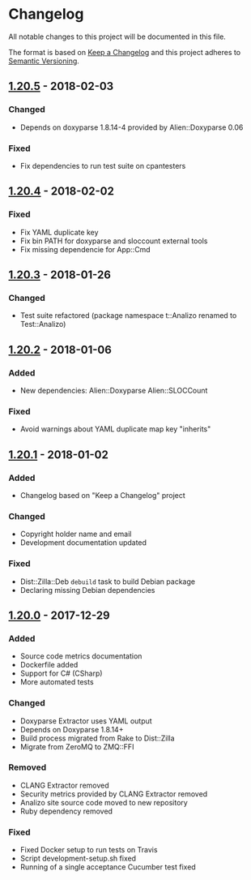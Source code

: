 # Changelog

All notable changes to this project will be documented in this file.

The format is based on [Keep a Changelog](http://keepachangelog.com/en/1.0.0/)
and this project adheres to [Semantic Versioning](http://semver.org/spec/v2.0.0.html).

## [1.20.5] - 2018-02-03

### Changed

- Depends on doxyparse 1.8.14-4 provided by Alien::Doxyparse 0.06

### Fixed

- Fix dependencies to run test suite on cpantesters

## [1.20.4] - 2018-02-02

### Fixed

- Fix YAML duplicate key
- Fix bin PATH for doxyparse and sloccount external tools
- Fix missing dependencie for App::Cmd

## [1.20.3] - 2018-01-26

### Changed

- Test suite refactored (package namespace t::Analizo renamed to Test::Analizo)

## [1.20.2] - 2018-01-06

### Added

- New dependencies: Alien::Doxyparse Alien::SLOCCount

### Fixed

- Avoid warnings about YAML duplicate map key "inherits"

## [1.20.1] - 2018-01-02

### Added

- Changelog based on "Keep a Changelog" project

### Changed

- Copyright holder name and email
- Development documentation updated

### Fixed

- Dist::Zilla::Deb `debuild` task to build Debian package
- Declaring missing Debian dependencies

## [1.20.0] - 2017-12-29

### Added

- Source code metrics documentation
- Dockerfile added
- Support for C# (CSharp)
- More automated tests

### Changed

- Doxyparse Extractor uses YAML output
- Depends on Doxyparse 1.8.14+
- Build process migrated from Rake to Dist::Zilla
- Migrate from ZeroMQ to ZMQ::FFI

### Removed

- CLANG Extractor removed
- Security metrics provided by CLANG Extractor removed
- Analizo site source code moved to new repository
- Ruby dependency removed

### Fixed

- Fixed Docker setup to run tests on Travis
- Script development-setup.sh fixed
- Running of a single acceptance Cucumber test fixed

[1.20.0]: https://github.com/analizo/analizo/compare/1.19.1...1.20.0
[1.20.1]: https://github.com/analizo/analizo/compare/1.20.0...1.20.1
[1.20.2]: https://github.com/analizo/analizo/compare/1.20.1...1.20.2
[1.20.3]: https://github.com/analizo/analizo/compare/1.20.2...1.20.3
[1.20.4]: https://github.com/analizo/analizo/compare/1.20.3...1.20.4
[1.20.5]: https://github.com/analizo/analizo/compare/1.20.4...1.20.5
